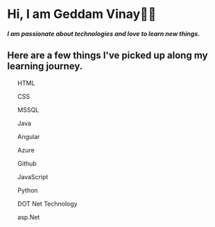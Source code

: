 # Hi, I am Geddam Vinay👨‍💻
##### I am passionate about technologies and love to learn new things.

## Here are a few things I've picked up along my learning journey.

<ol>HTML</ol>  <ol>CSS</ol>    <ol>MSSQL</ol> <ol>Java</ol> <ol>Angular</ol> <ol> Azure </ol> <ol>Github</ol> <ol>JavaScript</ol> <ol>Python</ol> <ol> DOT Net Technology </ol> <ol> asp.Net </ol>

